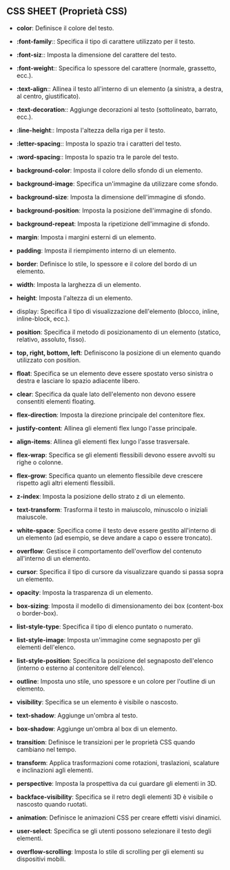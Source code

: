 <!-- @format -->

## CSS SHEET (Proprietà CSS)

- **color**: Definisce il colore del testo.

- **:font-family**:: Specifica il tipo di carattere utilizzato per il testo.
- **:font-siz**:: Imposta la dimensione del carattere del testo.
- **:font-weight**:: Specifica lo spessore del carattere (normale, grassetto, ecc.).
- **:text-align**:: Allinea il testo all'interno di un elemento (a sinistra, a destra, al centro, giustificato).
- **:text-decoration**:: Aggiunge decorazioni al testo (sottolineato, barrato, ecc.).
- **:line-height**:: Imposta l'altezza della riga per il testo.
- **:letter-spacing**:: Imposta lo spazio tra i caratteri del testo.
- **:word-spacing**:: Imposta lo spazio tra le parole del testo.
- **background-color**: Imposta il colore dello sfondo di un elemento.
- **background-image**: Specifica un'immagine da utilizzare come sfondo.
- **background-size**: Imposta la dimensione dell'immagine di sfondo.
- **background-position**: Imposta la posizione dell'immagine di sfondo.
- **background-repeat**: Imposta la ripetizione dell'immagine di sfondo.
- **margin**: Imposta i margini esterni di un elemento.
- **padding**: Imposta il riempimento interno di un elemento.
- **border**: Definisce lo stile, lo spessore e il colore del bordo di un elemento.
- **width**: Imposta la larghezza di un elemento.
- **height**: Imposta l'altezza di un elemento.
- display: Specifica il tipo di visualizzazione dell'elemento (blocco, inline, inline-block, ecc.).
- **position**: Specifica il metodo di posizionamento di un elemento (statico, relativo, assoluto, fisso).
- **top, right, bottom, left**: Definiscono la posizione di un elemento quando utilizzato con position.
- **float**: Specifica se un elemento deve essere spostato verso sinistra o destra e lasciare lo spazio adiacente libero.
- **clear**: Specifica da quale lato dell'elemento non devono essere consentiti elementi floating.
- **flex-direction**: Imposta la direzione principale del contenitore flex.
- **justify-content**: Allinea gli elementi flex lungo l'asse principale.
- **align-items**: Allinea gli elementi flex lungo l'asse trasversale.
- **flex-wrap**: Specifica se gli elementi flessibili devono essere avvolti su righe o colonne.
- **flex-grow**: Specifica quanto un elemento flessibile deve crescere rispetto agli altri elementi flessibili.
- **z-index**: Imposta la posizione dello strato z di un elemento.
- **text-transform**: Trasforma il testo in maiuscolo, minuscolo o iniziali maiuscole.
- **white-space**: Specifica come il testo deve essere gestito all'interno di un elemento (ad esempio, se deve andare a capo o essere troncato).
- **overflow**: Gestisce il comportamento dell'overflow del contenuto all'interno di un elemento.
- **cursor**: Specifica il tipo di cursore da visualizzare quando si passa sopra un elemento.
- **opacity**: Imposta la trasparenza di un elemento.
- **box-sizing**: Imposta il modello di dimensionamento dei box (content-box o border-box).
- **list-style-type**: Specifica il tipo di elenco puntato o numerato.
- **list-style-image**: Imposta un'immagine come segnaposto per gli elementi dell'elenco.
- **list-style-position**: Specifica la posizione del segnaposto dell'elenco (interno o esterno al contenitore dell'elenco).
- **outline**: Imposta uno stile, uno spessore e un colore per l'outline di un elemento.
- **visibility**: Specifica se un elemento è visibile o nascosto.
- **text-shadow**: Aggiunge un'ombra al testo.
- **box-shadow**: Aggiunge un'ombra al box di un elemento.
- **transition**: Definisce le transizioni per le proprietà CSS quando cambiano nel tempo.
- **transform**: Applica trasformazioni come rotazioni, traslazioni, scalature e inclinazioni agli elementi.
- **perspective**: Imposta la prospettiva da cui guardare gli elementi in 3D.
- **backface-visibility**: Specifica se il retro degli elementi 3D è visibile o nascosto quando ruotati.
- **animation**: Definisce le animazioni CSS per creare effetti visivi dinamici.
- **user-select**: Specifica se gli utenti possono selezionare il testo degli elementi.
- **overflow-scrolling**: Imposta lo stile di scrolling per gli elementi su dispositivi mobili.
